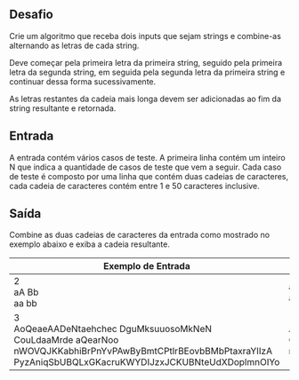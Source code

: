 ## Desafio

Crie um algoritmo que receba dois inputs que sejam strings
e combine-as alternando as letras de cada string.

Deve começar pela primeira letra da primeira string,
seguido pela primeira letra da segunda string, em seguida
pela segunda letra da primeira string e continuar dessa
forma sucessivamente.

As letras restantes da cadeia mais longa devem ser
adicionadas ao fim da string resultante e retornada.

## Entrada

A entrada contém vários casos de teste. A primeira
linha contém um inteiro N que indica a quantidade de
casos de teste que vem a seguir. Cada caso de teste
é composto por uma linha que contém duas cadeias
de caracteres, cada cadeia de caracteres contém
entre 1 e 50 caracteres inclusive.

## Saída

Combine as duas cadeias de caracteres da entrada como
mostrado no exemplo abaixo e exiba a cadeia resultante.

| Exemplo de Entrada | Exemplo de Saída|
| ---|--- |
| 2<br />aA Bb<br />aa bb | aBAb<br />abab |
| 3<br />AoQeaeAADeNtaehchec DguMksuuosoMkNeN<br />CouLdaaMrde aQearNoo<br />nWOVQJKKabhiBrPnYvPAwByBmtCPtlrBEovbBMbPtaxraYIIzA PyzAniqSbUBQLxGKacruKWYDIJzxJCKUBNteUdXDoplmnOIYo | ADogQueMakesAuAuDoesNotMakeNhecNhec<br />CaoQueLadraNaoMorde<br />nPWyOzVAQnJiKqKSabbUhBiQBLrxPGnKYavcPrAuwKBWyYBDmItJCzPxtJlCrKBUEBoNvtbeBUMdbXPDtoapxlrmanYOIIIYzoA |

